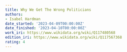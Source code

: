 ```yaml
---
title: Why We Get The Wrong Politicians
authors:
- Isabel Hardman
date_started: '2023-04-09T00:00:00Z'
date_finished: '2023-04-10T00:00:00Z'
work_iri: https://www.wikidata.org/wiki/Q117480568
edition_iri: https://www.wikidata.org/wiki/Q117567368
rating: 4
---
```


